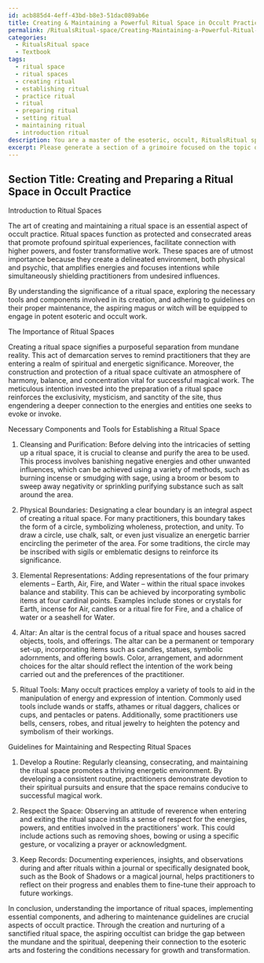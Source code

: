 ```yaml
---
id: acb885d4-4eff-43bd-b8e3-51dac089ab6e
title: Creating & Maintaining a Powerful Ritual Space in Occult Practice
permalink: /RitualsRitual-space/Creating-Maintaining-a-Powerful-Ritual-Space-in-Occult-Practice/
categories:
  - RitualsRitual space
  - Textbook
tags:
  - ritual space
  - ritual spaces
  - creating ritual
  - establishing ritual
  - practice ritual
  - ritual
  - preparing ritual
  - setting ritual
  - maintaining ritual
  - introduction ritual
description: You are a master of the esoteric, occult, RitualsRitual space and education, you have written many textbooks on the subject in ways that provide students with rich and deep understanding of the subject. You are being asked to write textbook-like sections on a topic and you do it with full context, explainability, and reliability in accuracy to the true facts of the topic at hand, in a textbook style that a student would easily be able to learn from, in a rich, engaging, and contextual way. Always include relevant context (such as formulas and history), related concepts, and in a way that someone can gain deep insights from.
excerpt: Please generate a section of a grimoire focused on the topic of creating and preparing a ritual space within the context of occult practice. Include information on the importance of ritual spaces, the necessary components and tools for setting one up, as well as some guidelines for maintaining and respecting these sacred areas. Ensure the content is informationally dense and rich in insights that will enable a student to gain a deep understanding of the significance and use of ritual spaces in their esoteric and occult studies.
---
```

## Section Title: Creating and Preparing a Ritual Space in Occult Practice

Introduction to Ritual Spaces

The art of creating and maintaining a ritual space is an essential aspect of occult practice. Ritual spaces function as protected and consecrated areas that promote profound spiritual experiences, facilitate connection with higher powers, and foster transformative work. These spaces are of utmost importance because they create a delineated environment, both physical and psychic, that amplifies energies and focuses intentions while simultaneously shielding practitioners from undesired influences.

By understanding the significance of a ritual space, exploring the necessary tools and components involved in its creation, and adhering to guidelines on their proper maintenance, the aspiring magus or witch will be equipped to engage in potent esoteric and occult work.

The Importance of Ritual Spaces

Creating a ritual space signifies a purposeful separation from mundane reality. This act of demarcation serves to remind practitioners that they are entering a realm of spiritual and energetic significance. Moreover, the construction and protection of a ritual space cultivate an atmosphere of harmony, balance, and concentration vital for successful magical work. The meticulous intention invested into the preparation of a ritual space reinforces the exclusivity, mysticism, and sanctity of the site, thus engendering a deeper connection to the energies and entities one seeks to evoke or invoke.

Necessary Components and Tools for Establishing a Ritual Space

1. Cleansing and Purification: Before delving into the intricacies of setting up a ritual space, it is crucial to cleanse and purify the area to be used. This process involves banishing negative energies and other unwanted influences, which can be achieved using a variety of methods, such as burning incense or smudging with sage, using a broom or besom to sweep away negativity or sprinkling purifying substance such as salt around the area.

2. Physical Boundaries: Designating a clear boundary is an integral aspect of creating a ritual space. For many practitioners, this boundary takes the form of a circle, symbolizing wholeness, protection, and unity. To draw a circle, use chalk, salt, or even just visualize an energetic barrier encircling the perimeter of the area. For some traditions, the circle may be inscribed with sigils or emblematic designs to reinforce its significance.

3. Elemental Representations: Adding representations of the four primary elements – Earth, Air, Fire, and Water – within the ritual space invokes balance and stability. This can be achieved by incorporating symbolic items at four cardinal points. Examples include stones or crystals for Earth, incense for Air, candles or a ritual fire for Fire, and a chalice of water or a seashell for Water.

4. Altar: An altar is the central focus of a ritual space and houses sacred objects, tools, and offerings. The altar can be a permanent or temporary set-up, incorporating items such as candles, statues, symbolic adornments, and offering bowls. Color, arrangement, and adornment choices for the altar should reflect the intention of the work being carried out and the preferences of the practitioner.

5. Ritual Tools: Many occult practices employ a variety of tools to aid in the manipulation of energy and expression of intention. Commonly used tools include wands or staffs, athames or ritual daggers, chalices or cups, and pentacles or patens. Additionally, some practitioners use bells, censers, robes, and ritual jewelry to heighten the potency and symbolism of their workings.

Guidelines for Maintaining and Respecting Ritual Spaces

1. Develop a Routine: Regularly cleansing, consecrating, and maintaining the ritual space promotes a thriving energetic environment. By developing a consistent routine, practitioners demonstrate devotion to their spiritual pursuits and ensure that the space remains conducive to successful magical work.

2. Respect the Space: Observing an attitude of reverence when entering and exiting the ritual space instills a sense of respect for the energies, powers, and entities involved in the practitioners' work. This could include actions such as removing shoes, bowing or using a specific gesture, or vocalizing a prayer or acknowledgment.

3. Keep Records: Documenting experiences, insights, and observations during and after rituals within a journal or specifically designated book, such as the Book of Shadows or a magical journal, helps practitioners to reflect on their progress and enables them to fine-tune their approach to future workings.

In conclusion, understanding the importance of ritual spaces, implementing essential components, and adhering to maintenance guidelines are crucial aspects of occult practice. Through the creation and nurturing of a sanctified ritual space, the aspiring occultist can bridge the gap between the mundane and the spiritual, deepening their connection to the esoteric arts and fostering the conditions necessary for growth and transformation.
